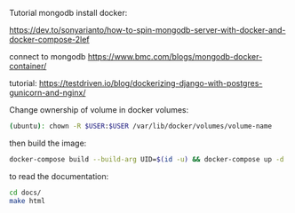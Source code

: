 Tutorial mongodb install docker:

https://dev.to/sonyarianto/how-to-spin-mongodb-server-with-docker-and-docker-compose-2lef

connect to mongodb
https://www.bmc.com/blogs/mongodb-docker-container/

tutorial: https://testdriven.io/blog/dockerizing-django-with-postgres-gunicorn-and-nginx/

Change ownership of volume in docker volumes:
```bash
(ubuntu): chown -R $USER:$USER /var/lib/docker/volumes/volume-name
```
then build the image:
```bash
docker-compose build --build-arg UID=$(id -u) && docker-compose up -d
```
to read the documentation:
```bash
cd docs/
make html
```
